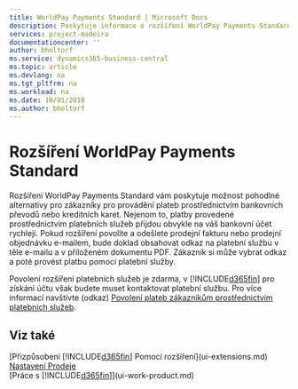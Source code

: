 ```yaml
---
title: WorldPay Payments Standard | Microsoft Docs
description: Poskytuje informace o rozšíření WorldPay Payments Standard
services: project-madeira
documentationcenter: ''
author: bholtorf
ms.service: dynamics365-business-central
ms.topic: article
ms.devlang: na
ms.tgt_pltfrm: na
ms.workload: na
ms.date: 10/01/2018
ms.author: bholtorf
---
```

# <a name="the-worldpay-payments-standard-extension"></a>Rozšíření WorldPay Payments Standard
Rozšíření WorldPay Payments Standard vám poskytuje možnost pohodlné alternativy pro zákazníky pro provádění plateb prostřednictvím bankovních převodů nebo kreditních karet. Nejenom to, platby provedené prostřednictvím platebních služeb přijdou obvykle na váš bankovní účet rychleji.
Pokud rozšíření povolíte a odešlete prodejní fakturu nebo prodejní objednávku e-mailem, bude doklad obsahovat odkaz na platební službu v těle e-mailu a v přiloženém dokumentu PDF. Zákazník si může vybrat odkaz a poté provést platbu pomocí platební služby.

Povolení rozšíření platebních služeb je zdarma, v [!INCLUDE[d365fin](includes/d365fin_md.md)] pro získání účtu však budete muset kontaktovat platební službu. Pro více informací navštivte (odkaz) [Povolení plateb zákazníkům prostřednictvím platebních služeb](sales-how-enable-payment-service-extensions.md).

## <a name="see-also"></a>Viz také
[Přizpůsobení [!INCLUDE[d365fin](includes/d365fin_md.md)] Pomocí rozšíření](ui-extensions.md)  
[Nastavení Prodeje](sales-setup-sales.md)  
[Práce s [!INCLUDE[d365fin](includes/d365fin_md.md)]](ui-work-product.md)
